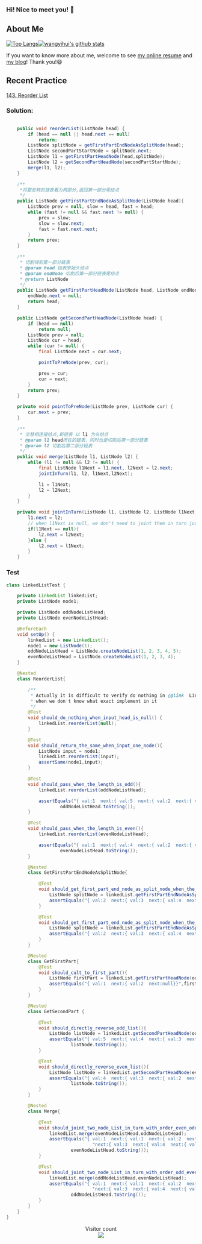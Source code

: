 ### Hi! Nice to meet you! 👋

<!--
**istarwyh/istarwyh** is a ✨ _special_ ✨ repository because its `README.md` (this file) appears on your GitHub profile.

Here are some ideas to get you started:

- 🔭 I’m currently working on ...
- 🌱 I’m currently learning ...
- 👯 I’m looking to collaborate on ...
- 🤔 I’m looking for help with ...
- 💬 Ask me about ...
- 📫 How to reach me: ...
- 😄 Pronouns: ...
- ⚡ Fun fact: ...
-->



## About Me


[![Top Langs](https://github-readme-stats.vercel.app/api/top-langs/?username=istarwyh&hide=css&layout=compact)](https://github.com/anuraghazra/github-readme-stats)[![wangyihui's github stats](https://github-readme-stats.vercel.app/api?username=istarwyh "![wangyihui's github stats")](https://github.com/istarwyh)

If you want to know more about me, welcome to see [my online resume](https://istarwyh.github.io/resume-it) and [my blog](https://xiaohui.cool)! Thank you!😄

## Recent Practice
[143. Reorder List](https://leetcode-cn.com/problems/reorder-list/)

### Solution:

```java

    public void reorderList(ListNode head) {
        if (head == null || head.next == null)
            return;
        ListNode splitNode = getFirstPartEndNodeAsSplitNode(head);
        ListNode secondPartStartNode = splitNode.next;
        ListNode l1 = getFirstPartHeadNode(head,splitNode);
        ListNode l2 = getSecondPartHeadNode(secondPartStartNode);
        merge(l1, l2);
    }

    /**
     *将要反转的链表看为两部分,返回第一部分尾结点
     */
    public ListNode getFirstPartEndNodeAsSplitNode(ListNode head){
        ListNode prev = null, slow = head, fast = head;
        while (fast != null && fast.next != null) {
            prev = slow;
            slow = slow.next;
            fast = fast.next.next;
        }
        return prev;
    }

    /**
     * 切割得到第一部分链表
     * @param head 链表原始头结点
     * @param endNode 切割后第一部分链表尾结点
     * @return ListNode
     */
    public ListNode getFirstPartHeadNode(ListNode head, ListNode endNode) {
        endNode.next = null;
        return head;
    }

    public ListNode getSecondPartHeadNode(ListNode head) {
        if (head == null)
            return null;
        ListNode prev = null;
        ListNode cur = head;
        while (cur != null) {
            final ListNode next = cur.next;

            pointToPreNode(prev, cur);

            prev = cur;
            cur = next;
        }
        return prev;
    }

    private void pointToPreNode(ListNode prev, ListNode cur) {
        cur.next = prev;
    }

    /**
     * 交替相连接结点,新链表 以 l1 为头结点
     * @param l1 head所在的链表，同时也是切割后第一部分链表
     * @param l2 切割后第二部分链表
     */
    public void merge(ListNode l1, ListNode l2) {
        while (l1 != null && l2 != null) {
            final ListNode l1Next = l1.next, l2Next = l2.next;
            jointInTurn(l1, l2, l1Next,l2Next);

            l1 = l1Next;
            l2 = l2Next;
        }
    }

    private void jointInTurn(ListNode l1, ListNode l2, ListNode l1Next,ListNode l2Next) {
        l1.next = l2;
        // when l1Next is null, we don't need to joint them in turn just pointing to end node -- l2Next
        if(l1Next == null){
            l2.next = l2Next;
        }else {
            l2.next = l1Next;
        }
    }
```
### Test
```java
class LinkedListTest {

    private LinkedList linkedList;
    private ListNode node1;

    private ListNode oddNodeListHead;
    private ListNode evenNodeListHead;

    @BeforeEach
    void setUp() {
        linkedList = new LinkedList();
        node1 = new ListNode(1);
        oddNodeListHead = ListNode.createNodeList(1, 2, 3, 4, 5);
        evenNodeListHead = ListNode.createNodeList(1, 2, 3, 4);
    }

    @Nested
    class ReorderList{

        /**
         * Actually it is difficult to verify do nothing in {@link  LinkedList#reorderList(ListNode)}
         * when we don't know what exact implement in it
         */
        @Test
        void should_do_nothing_when_input_head_is_null() {
            linkedList.reorderList(null);
        }

        @Test
        void should_return_the_same_when_input_one_node(){
            ListNode input = node1;
            linkedList.reorderList(input);
            assertSame(node1,input);
        }

        @Test
        void should_pass_when_the_length_is_odd(){
            linkedList.reorderList(oddNodeListHead);

            assertEquals("{ val:1  next:{ val:5  next:{ val:2  next:{ val:4  next:{ val:3  next:null}}}}}",
                    oddNodeListHead.toString());
        }

        @Test
        void should_pass_when_the_length_is_even(){
            linkedList.reorderList(evenNodeListHead);

            assertEquals("{ val:1  next:{ val:4  next:{ val:2  next:{ val:3  next:null}}}}",
                    evenNodeListHead.toString());
        }

        @Nested
        class GetFirstPartEndNodeAsSplitNode{

            @Test
            void should_get_first_part_end_node_as_split_node_when_the_length_is_odd(){
                ListNode splitNode = linkedList.getFirstPartEndNodeAsSplitNode(oddNodeListHead);
                assertEquals("{ val:2  next:{ val:3  next:{ val:4  next:{ val:5  next:null}}}}",splitNode.toString());
            }

            @Test
            void should_get_first_part_end_node_as_split_node_when_the_length_is_even(){
                ListNode splitNode = linkedList.getFirstPartEndNodeAsSplitNode(evenNodeListHead);
                assertEquals("{ val:2  next:{ val:3  next:{ val:4  next:null}}}",splitNode.toString());
            }
        }

        @Nested
        class GetFirstPart{
            @Test
            void should_cult_to_first_part(){
                ListNode firstPart = linkedList.getFirstPartHeadNode(oddNodeListHead, oddNodeListHead.next);
                assertEquals("{ val:1  next:{ val:2  next:null}}",firstPart.toString());
            }
        }

        @Nested
        class GetSecondPart {

            @Test
            void should_directly_reverse_odd_list(){
                ListNode listNode = linkedList.getSecondPartHeadNode(oddNodeListHead);
                assertEquals("{ val:5  next:{ val:4  next:{ val:3  next:{ val:2  next:{ val:1  next:null}}}}}",
                        listNode.toString());
            }

            @Test
            void should_directly_reverse_even_list(){
                ListNode listNode = linkedList.getSecondPartHeadNode(evenNodeListHead);
                assertEquals("{ val:4  next:{ val:3  next:{ val:2  next:{ val:1  next:null}}}}",
                        listNode.toString());
            }
        }

        @Nested
        class Merge{

            @Test
            void should_joint_two_node_List_in_turn_with_order_even_odd(){
                linkedList.merge(evenNodeListHead,oddNodeListHead);
                assertEquals("{ val:1  next:{ val:1  next:{ val:2  next:{ val:2  next:{ val:3  " +
                                "next:{ val:3  next:{ val:4  next:{ val:4  next:{ val:5  next:null}}}}}}}}}",
                        evenNodeListHead.toString());
            }

            @Test
            void should_joint_two_node_List_in_turn_with_order_odd_even(){
                linkedList.merge(oddNodeListHead,evenNodeListHead);
                assertEquals("{ val:1  next:{ val:1  next:{ val:2  next:{ val:2  next:{ val:3  " +
                                "next:{ val:3  next:{ val:4  next:{ val:4  next:{ val:5  next:null}}}}}}}}}",
                        oddNodeListHead.toString());
            }
        }
    }
}
```

<p align="center"> 
  Visitor count<br>
  <img src="https://profile-counter.glitch.me/istarwyh/count.svg" />
</p>
